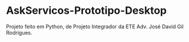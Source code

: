 # AskServicos-Prototipo-Desktop
Projeto feito em Python, de Projeto Integrador da ETE Adv. José David Gil Rodrigues.
